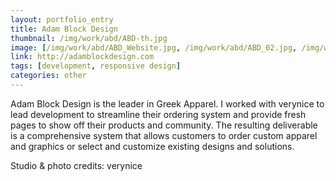 ```yaml
---
layout: portfolio_entry
title: Adam Block Design
thumbnail: /img/work/abd/ABD-th.jpg
image: [/img/work/abd/ABD_Website.jpg, /img/work/abd/ABD_02.jpg, /img/work/abd/ABD_iPad.jpg, /img/work/abd/ABD_iPhone.jpg]
link: http://adamblockdesign.com
tags: [development, responsive design]
categories: other
---
```


Adam Block Design is the leader in Greek Apparel. I worked with verynice to lead development to streamline their ordering system and provide fresh pages to show off their products and community. The resulting deliverable is a comprehensive system that allows customers to order custom apparel and graphics or select and customize existing designs and solutions.

Studio & photo credits: verynice